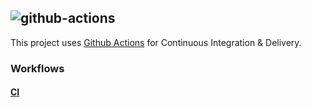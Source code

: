 ## ![github-actions]
This project uses [Github Actions][github-actions-docs] for Continuous Integration & Delivery.

### Workflows
#### [CI][ci]

<!-- references -->
[github-actions]: https://img.shields.io/badge/github--actions-4D4D4D?logo=github-actions&style=for-the-badge&logoColor=F8F8F5
[github-actions-docs]: https://docs.github.com/en/actions
[ci]: /.github/workflows/ci.yml
